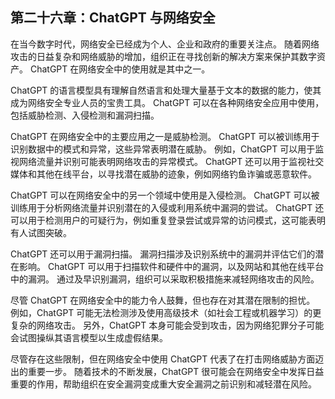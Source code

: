 ## 第二十六章：ChatGPT 与网络安全

在当今数字时代，网络安全已经成为个人、企业和政府的重要关注点。 随着网络攻击的日益复杂和网络威胁的增加，组织正在寻找创新的解决方案来保护其数字资产。 ChatGPT 在网络安全中的使用就是其中之一。

ChatGPT 的语言模型具有理解自然语言和处理大量基于文本的数据的能力，使其成为网络安全专业人员的宝贵工具。 ChatGPT 可以在各种网络安全应用中使用，包括威胁检测、入侵检测和漏洞扫描。

ChatGPT 在网络安全中的主要应用之一是威胁检测。 ChatGPT 可以被训练用于识别数据中的模式和异常，这些异常表明潜在威胁。 例如，ChatGPT 可以用于监视网络流量并识别可能表明网络攻击的异常模式。 ChatGPT 还可以用于监视社交媒体和其他在线平台，以寻找潜在威胁的迹象，例如网络钓鱼诈骗或恶意软件。

ChatGPT 可以在网络安全中的另一个领域中使用是入侵检测。 ChatGPT 可以被训练用于分析网络流量并识别潜在的入侵或利用系统中漏洞的尝试。 ChatGPT 还可以用于检测用户的可疑行为，例如重复登录尝试或异常的访问模式，这可能表明有人试图突破。

ChatGPT 还可以用于漏洞扫描。 漏洞扫描涉及识别系统中的漏洞并评估它们的潜在影响。 ChatGPT 可以用于扫描软件和硬件中的漏洞，以及网站和其他在线平台中的漏洞。 通过及早识别漏洞，组织可以采取积极措施来减轻网络攻击的风险。

尽管 ChatGPT 在网络安全中的能力令人鼓舞，但也存在对其潜在限制的担忧。 例如，ChatGPT 可能无法检测涉及使用高级技术（如社会工程或机器学习）的更复杂的网络攻击。 另外，ChatGPT 本身可能会受到攻击，因为网络犯罪分子可能会试图操纵其语言模型以生成虚假结果。

尽管存在这些限制，但在网络安全中使用 ChatGPT 代表了在打击网络威胁方面迈出的重要一步。 随着技术的不断发展，ChatGPT 很可能会在网络安全中发挥日益重要的作用，帮助组织在安全漏洞变成重大安全漏洞之前识别和减轻潜在风险。
